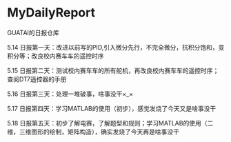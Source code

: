 # MyDailyReport
GUATAI的日报仓库

5.14
日报第一天：改进以前写的PID,引入微分先行，不完全微分，抗积分饱和，变积分等；改良校内赛车车的遥控时序

5.15
日报第二天：测试校内赛车车的所有舵机，再改良校内赛车车的遥控时序； 查阅DT7遥控器的手册

5.16
日报第三天：处理一堆破事，啥事没干×_×

5.17
日报第四天：学习MATLAB的使用（初步），感觉发烧了今天又是啥事没干

5.18
日报第五天：初步了解电赛，了解题型和规则；学习MATLAB的使用（二维，三维图形的绘制，矩阵构造），确实发烧了今天再是啥事没干
